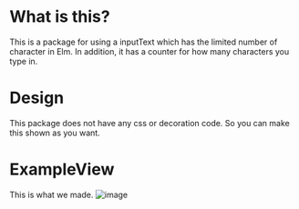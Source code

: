 # What is this?
This is a package for using a inputText which has the limited number of character in Elm.
In addition, it has a counter for how many characters you type in. 

# Design
This package does not have any css or decoration code. So you can make this shown as you want.

# ExampleView
This is what we made.
![image](https://user-images.githubusercontent.com/25091548/101281484-7517e880-3812-11eb-9604-4f575dd3d951.png)
